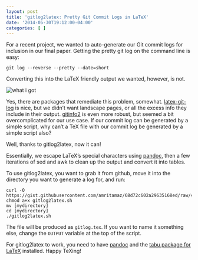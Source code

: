 ```yaml
---
layout: post
title: 'gitlog2latex: Pretty Git Commit Logs in LaTeX'
date: '2014-05-30T19:12:00-04:00'
categories: [ ]
---
```

For a recent project, we wanted to auto-generate our Git commit logs for inclusion in our final paper. Getting the pretty git log on the command line is easy:

	git log --reverse --pretty --date=short

Converting this into the LaTeX friendly output we wanted, however, is not.

![what i got](http://media.tumblr.com/f78de61b01a18f32ecb224220cf2434e/tumblr_inline_n6eu9t58XT1rq4356.png)

Yes, there are packages that remediate this problem, somewhat. [latex-git-log](http://www.ctan.org/pkg/latex-git-log) is nice, but we didn’t want landscape pages, or all the excess info they include in their output. [gitinfo2](http://www.ctan.org/tex-archive/macros/latex/contrib/gitinfo2) is even more robust, but seemed a bit overcomplicated for our use case. If our commit log can be generated by a simple script, why can’t a TeX file with our commit log be generated by a simple script also?

Well, thanks to gitlog2latex, now it can!

<script src="https://gist.github.com/amritamaz/68d72c602a29635168ed.js"></script>

Essentially, we escape LaTeX’s special characters using [pandoc](http://johnmacfarlane.net/pandoc/), then a few iterations of sed and awk to clean up the output and convert it into tables.

To use gitlog2latex, you want to grab it from github, move it into the directory you want to generate a log for, and run:

	curl -O https://gist.githubusercontent.com/amritamaz/68d72c602a29635168ed/raw/4a2f064142b08f3c021e9a7562ec9116c0490cbf/gitlog2latex.sh
	chmod a+x gitlog2latex.sh
	mv [mydirectory]
	cd [mydirectory]
	./gitlog2latex.sh 

The file will be produced as `gitlog.tex`. If you want to name it something else, change the `OUTPUT` variable at the top of the script.

For gitlog2latex to work, you need to have [pandoc](http://johnmacfarlane.net/pandoc/) and the [tabu package for LaTeX](http://www.ctan.org/pkg/tabu) installed. Happy TeXing!

